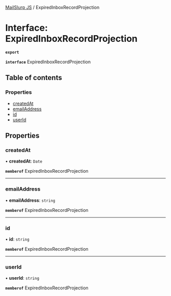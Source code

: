 [MailSlurp JS](../README.md) / ExpiredInboxRecordProjection

# Interface: ExpiredInboxRecordProjection

**`export`**

**`interface`** ExpiredInboxRecordProjection

## Table of contents

### Properties

- [createdAt](ExpiredInboxRecordProjection.md#createdat)
- [emailAddress](ExpiredInboxRecordProjection.md#emailaddress)
- [id](ExpiredInboxRecordProjection.md#id)
- [userId](ExpiredInboxRecordProjection.md#userid)

## Properties

### createdAt

• **createdAt**: `Date`

**`memberof`** ExpiredInboxRecordProjection

___

### emailAddress

• **emailAddress**: `string`

**`memberof`** ExpiredInboxRecordProjection

___

### id

• **id**: `string`

**`memberof`** ExpiredInboxRecordProjection

___

### userId

• **userId**: `string`

**`memberof`** ExpiredInboxRecordProjection
